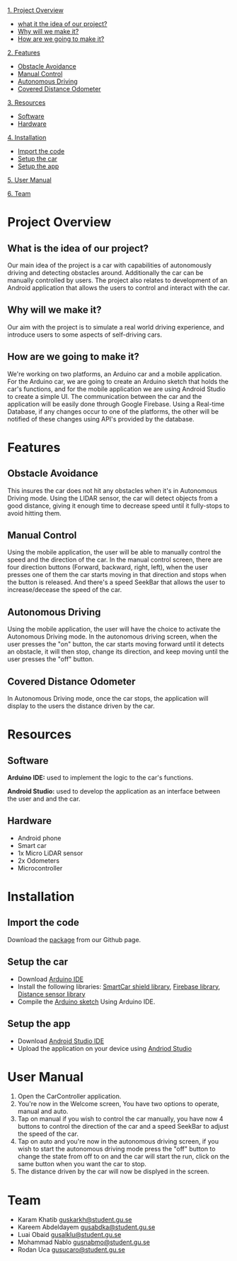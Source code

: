 [1. Project Overview](https://github.com/DIT112-V20/group-01#project-overview)* [what it the idea of our project?](https://github.com/DIT112-V20/group-01#what-is-the-idea-of-our-project)* [Why will we make it?](https://github.com/DIT112-V20/group-01#why-will-we-make-it)* [How are we going to make it?](https://github.com/DIT112-V20/group-01#how-are-we-going-to-make-it)[2. Features](https://github.com/DIT112-V20/group-01#features)* [Obstacle Avoidance](https://github.com/DIT112-V20/group-01#obstacle-avoidance)* [Manual Control](https://github.com/DIT112-V20/group-01#manual-control)* [Autonomous Driving](https://github.com/DIT112-V20/group-01#autonomous-driving)* [Covered Distance Odometer](https://github.com/DIT112-V20/group-01#covered-distance-odometer)[3. Resources](https://github.com/DIT112-V20/group-01#resources)* [Software](https://github.com/DIT112-V20/group-01#software)* [Hardware](https://github.com/DIT112-V20/group-01#hardware)[4. Installation](https://github.com/DIT112-V20/group-01#installation)* [Import the code](https://github.com/DIT112-V20/group-01#import-the-code)* [Setup the car](https://github.com/DIT112-V20/group-01#setup-the-car)* [Setup the app](https://github.com/DIT112-V20/group-01#setup-the-app)[5. User Manual](https://github.com/DIT112-V20/group-01#user-manual)[6. Team](https://github.com/DIT112-V20/group-01#team)# **Project Overview**## What is the idea of our project?Our main idea of the project is a car with capabilities of autonomously driving and detecting obstacles around.Additionally the car can be manually controlled by users. The project also relates to development of an Android application that allows the users to control and interact with the car.## Why will we make it?Our aim with the project is to simulate a real world driving experience, and introduce users to some aspects of self-driving cars.## How are we going to make it?We're working on two platforms, an Arduino car and a mobile application.For the Arduino car, we are going to create an Arduino sketch that holds the car's functions, and for the mobile application we are using Android Studio to create a simple UI.The communication between the car and the application will be easily done through Google Firebase. Using a Real-time Database, if any changes occur to one of the platforms, the other will be notified of these changes using API's provided by the database. # Features## Obstacle AvoidanceThis insures the car does not hit any obstacles when it's in Autonomous Driving mode. Using the LIDAR sensor, the car will detect objects from a good distance, giving it enough time to decrease speed until it fully-stops to avoid hitting them.## Manual ControlUsing the mobile application, the user will be able to manually control the speed and the direction of the car.In the manual control screen, there are four direction buttons (Forward, backward, right, left), when the user presses one of them the car starts moving in that direction and stops when the button is released. And there's a speed SeekBar that allows the user to increase/decease the speed of the car.## Autonomous DrivingUsing the mobile application, the user will have the choice to activate the Autonomous Driving mode.In the autonomous driving screen, when the user presses the "on" button, the car starts moving  forward until it detects an obstacle, it will  then stop, change its direction, and keep moving until the user presses the "off" button.## Covered Distance OdometerIn Autonomous Driving mode, once the car stops, the application will display to the users the distance driven by the car. # Resources## Software **Arduino IDE:** used to implement the logic to the car's functions.**Android Studio:** used to develop the application as an interface between the user and and the car.## Hardware* Android phone* Smart car* 1x Micro LiDAR sensor* 2x Odometers* Microcontroller# Installation## Import the codeDownload the [package](https://github.com/DIT112-V20/group-01/archive/master.zip) from our Github page.## Setup the car* Download [Arduino IDE](https://www.arduino.cc/en/main/software)* Install the following libraries: [SmartCar shield library](https://www.arduinolibraries.info/libraries/smartcar-shield), [Firebase library](https://www.arduinolibraries.info/libraries/firebase-esp32-client), [Distance sensor library](https://www.arduinolibraries.info/libraries/vl53-l0-x)* Compile the [Arduino sketch](https://github.com/DIT112-V20/group-01/blob/master/manualCon/manualCon.ino) Using Arduino IDE.## Setup the app* Download [Android Studio IDE](https://developer.android.com/studio)* Upload the application on your device using [Andriod Studio](https://developer.android.com/training/basics/firstapp/running-app)# User Manual1. Open the CarController application.2. You're now in the Welcome screen, You have two options to operate, manual and auto.3. Tap on manual if you wish to control the car manually, you have now 4 buttons to control the direction of the car and a speed SeekBar to adjust the speed of the car.4. Tap on auto and you're now in the autonomous driving screen, if you wish to start the autonomous driving mode press the "off" button to change the state from off to on and the car will start the run, click on the same button when you want the car to stop.5. The distance driven by the car will now be displyed in the screen.# Team* Karam Khatib guskarkh@student.gu.se* Kareem Abdeldayem gusabdka@student.gu.se* Luai Obaid gusalklu@student.gu.se* Mohammad Nablo gusnabmo@student.gu.se* Rodan Uca gusucaro@student.gu.se